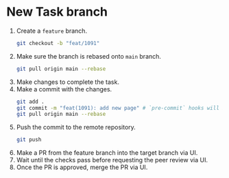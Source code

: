 # New Task branch

1. Create a `feature` branch.
    ```sh
    git checkout -b "feat/1091"
    ```
1. Make sure the branch is rebased onto `main` branch.
    ```sh
    git pull origin main --rebase
    ```
1. Make changes to complete the task.
1. Make a commit with the changes.
    ```sh
    git add .
    git commit -m "feat(1091): add new page" # `pre-commit` hooks will be triggered to ensure the code quality.
    git pull origin main --rebase
    ```
1. Push the commit to the remote repository.
    ```sh
    git push
    ```
1. Make a PR from the feature branch into the target branch via UI.
1. Wait until the checks pass before requesting the peer review via UI.
1. Once the PR is approved, merge the PR via UI.

